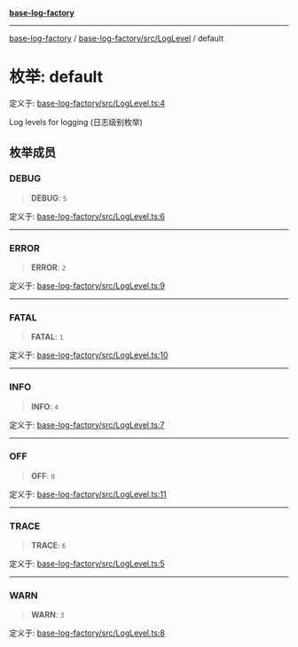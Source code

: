 [**base-log-factory**](../../../../index.md)

***

[base-log-factory](../../../../index.md) / [base-log-factory/src/LogLevel](../index.md) / default

# 枚举: default

定义于: [base-log-factory/src/LogLevel.ts:4](https://github.com/fengxinming/log-base/blob/f6c9069a5cd1f743106018a69d7fd4022e94fab6/packages/base-log-factory/src/LogLevel.ts#L4)

Log levels for logging (日志级别枚举)

## 枚举成员

### DEBUG

> **DEBUG**: `5`

定义于: [base-log-factory/src/LogLevel.ts:6](https://github.com/fengxinming/log-base/blob/f6c9069a5cd1f743106018a69d7fd4022e94fab6/packages/base-log-factory/src/LogLevel.ts#L6)

***

### ERROR

> **ERROR**: `2`

定义于: [base-log-factory/src/LogLevel.ts:9](https://github.com/fengxinming/log-base/blob/f6c9069a5cd1f743106018a69d7fd4022e94fab6/packages/base-log-factory/src/LogLevel.ts#L9)

***

### FATAL

> **FATAL**: `1`

定义于: [base-log-factory/src/LogLevel.ts:10](https://github.com/fengxinming/log-base/blob/f6c9069a5cd1f743106018a69d7fd4022e94fab6/packages/base-log-factory/src/LogLevel.ts#L10)

***

### INFO

> **INFO**: `4`

定义于: [base-log-factory/src/LogLevel.ts:7](https://github.com/fengxinming/log-base/blob/f6c9069a5cd1f743106018a69d7fd4022e94fab6/packages/base-log-factory/src/LogLevel.ts#L7)

***

### OFF

> **OFF**: `0`

定义于: [base-log-factory/src/LogLevel.ts:11](https://github.com/fengxinming/log-base/blob/f6c9069a5cd1f743106018a69d7fd4022e94fab6/packages/base-log-factory/src/LogLevel.ts#L11)

***

### TRACE

> **TRACE**: `6`

定义于: [base-log-factory/src/LogLevel.ts:5](https://github.com/fengxinming/log-base/blob/f6c9069a5cd1f743106018a69d7fd4022e94fab6/packages/base-log-factory/src/LogLevel.ts#L5)

***

### WARN

> **WARN**: `3`

定义于: [base-log-factory/src/LogLevel.ts:8](https://github.com/fengxinming/log-base/blob/f6c9069a5cd1f743106018a69d7fd4022e94fab6/packages/base-log-factory/src/LogLevel.ts#L8)
